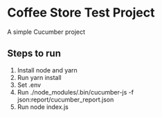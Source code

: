 # Coffee Store Test Project
A simple Cucumber project

## Steps to run
1. Install node and yarn
2. Run yarn install
4. Set .env
3. Run ./node_modules/.bin/cucumber-js -f json:report/cucumber_report.json
4. Run node index.js
